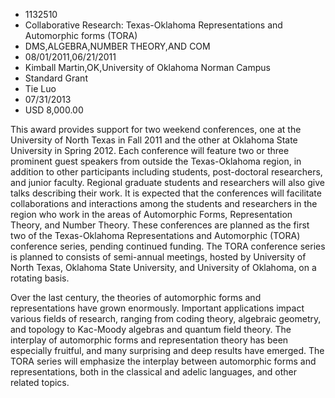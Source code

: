 
* 1132510
* Collaborative Research: Texas-Oklahoma Representations and Automorphic forms (TORA)
* DMS,ALGEBRA,NUMBER THEORY,AND COM
* 08/01/2011,06/21/2011
* Kimball Martin,OK,University of Oklahoma Norman Campus
* Standard Grant
* Tie Luo
* 07/31/2013
* USD 8,000.00

This award provides support for two weekend conferences, one at the University
of North Texas in Fall 2011 and the other at Oklahoma State University in Spring
2012. Each conference will feature two or three prominent guest speakers from
outside the Texas-Oklahoma region, in addition to other participants including
students, post-doctoral researchers, and junior faculty. Regional graduate
students and researchers will also give talks describing their work. It is
expected that the conferences will facilitate collaborations and interactions
among the students and researchers in the region who work in the areas of
Automorphic Forms, Representation Theory, and Number Theory. These conferences
are planned as the first two of the Texas-Oklahoma Representations and
Automorphic (TORA) conference series, pending continued funding. The TORA
conference series is planned to consists of semi-annual meetings, hosted by
University of North Texas, Oklahoma State University, and University of
Oklahoma, on a rotating basis.

Over the last century, the theories of automorphic forms and representations
have grown enormously. Important applications impact various fields of research,
ranging from coding theory, algebraic geometry, and topology to Kac-Moody
algebras and quantum field theory. The interplay of automorphic forms and
representation theory has been especially fruitful, and many surprising and deep
results have emerged. The TORA series will emphasize the interplay between
automorphic forms and representations, both in the classical and adelic
languages, and other related topics.

